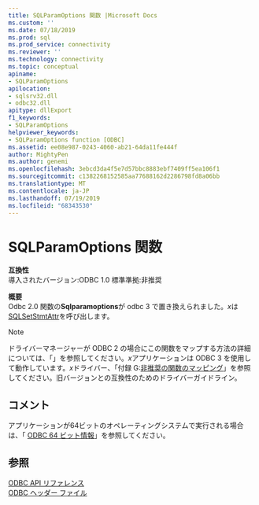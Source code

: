 ```yaml
---
title: SQLParamOptions 関数 |Microsoft Docs
ms.custom: ''
ms.date: 07/18/2019
ms.prod: sql
ms.prod_service: connectivity
ms.reviewer: ''
ms.technology: connectivity
ms.topic: conceptual
apiname:
- SQLParamOptions
apilocation:
- sqlsrv32.dll
- odbc32.dll
apitype: dllExport
f1_keywords:
- SQLParamOptions
helpviewer_keywords:
- SQLParamOptions function [ODBC]
ms.assetid: ee08e987-0243-4060-ab21-64da11fe444f
author: MightyPen
ms.author: genemi
ms.openlocfilehash: 3ebcd3da4f5e7d57bbc8883ebf7409ff5ea106f1
ms.sourcegitcommit: c1382268152585aa77688162d2286798fd8a06bb
ms.translationtype: MT
ms.contentlocale: ja-JP
ms.lasthandoff: 07/19/2019
ms.locfileid: "68343530"
---
```

# <a name="sqlparamoptions-function"></a>SQLParamOptions 関数
**互換性**  
 導入されたバージョン:ODBC 1.0 標準準拠:非推奨  
  
 **概要**  
 Odbc 2.0 関数の**Sqlparamoptions**が odbc 3 で置き換えられました。*x*は[SQLSetStmtAttr](../../../odbc/reference/syntax/sqlsetstmtattr-function.md)を呼び出します。  
  
> [!NOTE]  
>  ドライバーマネージャーが ODBC 2 の場合にこの関数をマップする方法の詳細については、「」を参照してください。*x*アプリケーションは ODBC 3 を使用して動作しています。*x*ドライバー、「付録 G:[非推奨の関数のマッピング](../../../odbc/reference/appendixes/mapping-deprecated-functions.md)」を参照してください。旧バージョンとの互換性のためのドライバーガイドライン。  
  
## <a name="remarks"></a>コメント  
 アプリケーションが64ビットのオペレーティングシステムで実行される場合は、「 [ODBC 64 ビット情報](../../../odbc/reference/odbc-64-bit-information.md)」を参照してください。  
  
## <a name="see-also"></a>参照  
 [ODBC API リファレンス](../../../odbc/reference/syntax/odbc-api-reference.md)   
 [ODBC ヘッダー ファイル](../../../odbc/reference/install/odbc-header-files.md)
